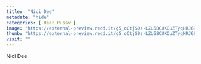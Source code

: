 ```yaml
---
title:  "Nici Dee"
metadate: "hide"
categories: [ Rear Pussy ]
image: "https://external-preview.redd.it/g5_oCtjS0s-LZU58CUXOuZTyqHRJ691oS23pzAA6Uyg.jpg?auto=webp&s=d0d12366b71b5bf976a5779079255590287898ab"
thumb: "https://external-preview.redd.it/g5_oCtjS0s-LZU58CUXOuZTyqHRJ691oS23pzAA6Uyg.jpg?width=1080&crop=smart&auto=webp&s=21c1931435d48ad6d6cc6fe666c2fad76ca92226"
visit: ""
---
```

Nici Dee
